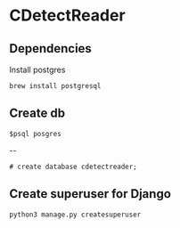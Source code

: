 # CDetectReader

## Dependencies

Install postgres

    brew install postgresql


## Create db

    $psql posgres

-- 

    # create database cdetectreader;


## Create superuser for Django

    python3 manage.py createsuperuser